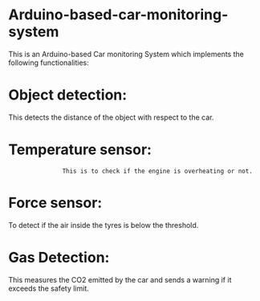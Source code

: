 # Arduino-based-car-monitoring-system

This is an Arduino-based Car monitoring System which implements the following functionalities:

# Object detection:
This detects the distance of the object with respect to the car.

# Temperature sensor:
                   This is to check if the engine is overheating or not.

# Force sensor:
To detect if the air inside the tyres is below the threshold.

# Gas Detection:
 This measures the CO2 emitted by the car and sends a warning if it exceeds the safety limit.

